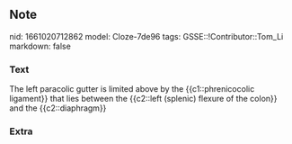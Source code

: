 ## Note
nid: 1661020712862
model: Cloze-7de96
tags: GSSE::!Contributor::Tom_Li
markdown: false

### Text
<div>
  The left paracolic gutter is limited above by the
  {{c1::phrenicocolic ligament}} that lies between the {{c2::left
  (splenic) flexure of the colon}} and the {{c2::diaphragm}}
</div>

### Extra

